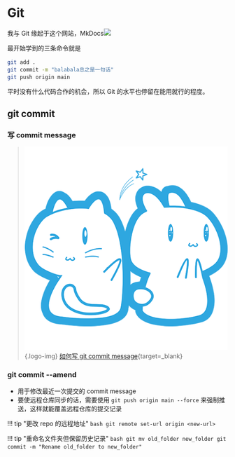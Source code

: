 # Git

我与 Git 缘起于这个网站，MkDocs![](../../images/tieba/heihei.png)

最开始学到的三条命令就是

```bash
git add .
git commit -m "balabala总之是一句话"
git push origin main
```

平时没有什么代码合作的机会，所以 Git 的水平也停留在能用就行的程度。

## git commit

### 写 commit message

> ![](../../images/CC98_LOGO.png){.logo-img} [如何写 git commit message](https://www.cc98.org/topic/6098599){target=_blank}

### git commit --amend

- 用于修改最近一次提交的 commit message
- 要使远程仓库同步的话，需要使用 `git push origin main --force` 来强制推送，这样就能覆盖远程仓库的提交记录

!!! tip "更改 repo 的远程地址"
    ```bash
    git remote set-url origin <new-url>
    ```

!!! tip "重命名文件夹但保留历史记录"
    ```bash
    git mv old_folder new_folder
    git commit -m "Rename old_folder to new_folder"
    ```